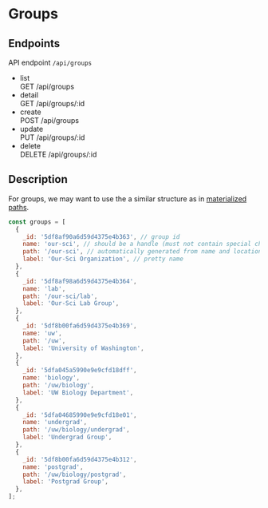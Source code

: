 # Groups

## Endpoints

API endpoint `/api/groups`

- list<br/>GET /api/groups
- detail<br/>GET /api/groups/:id
- create<br/> POST /api/groups
- update<br/> PUT /api/groups/:id
- delete<br/> DELETE /api/groups/:id

## Description

For groups, we may want to use the a similar structure as in
[materialized paths](https://docs.mongodb.com/manual/tutorial/model-tree-structures-with-materialized-paths/).

```javascript
const groups = [
  {
    _id: '5df8af90a6d59d4375e4b363', // group id
    name: 'our-sci', // should be a handle (must not contain special chars)
    path: '/our-sci', // automatically generated from name and location
    label: 'Our-Sci Organization', // pretty name
  },
  {
    _id: '5df8af98a6d59d4375e4b364',
    name: 'lab',
    path: '/our-sci/lab',
    label: 'Our-Sci Lab Group',
  },
  {
    _id: '5df8b00fa6d59d4375e4b369',
    name: 'uw',
    path: '/uw',
    label: 'University of Washington',
  },
  {
    _id: '5dfa045a5990e9e9cfd18dff',
    name: 'biology',
    path: '/uw/biology',
    label: 'UW Biology Department',
  },
  {
    _id: '5dfa04685990e9e9cfd18e01',
    name: 'undergrad',
    path: '/uw/biology/undergrad',
    label: 'Undergrad Group',
  },
  {
    _id: '5df8b00fa6d59d4375e4b312',
    name: 'postgrad',
    path: '/uw/biology/postgrad',
    label: 'Postgrad Group',
  },
];
```
